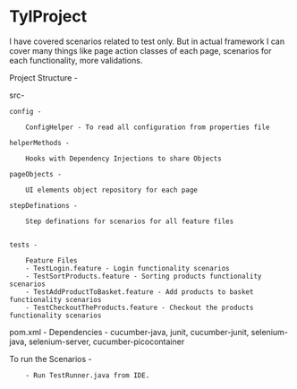 # TylProject


I have covered scenarios related to test only. But in actual framework I can cover many things like page action classes of each page,
scenarios for each functionality, more validations.



Project Structure - 


src-

	config -
	
		ConfigHelper - To read all configuration from properties file
		
	helperMethods -
	
		Hooks with Dependency Injections to share Objects
		
	pageObjects -
	
		UI elements object repository for each page
		
	stepDefinations -
	
		Step definations for scenarios for all feature files


	tests -
	
		Feature Files
		- TestLogin.feature - Login functionality scenarios
		- TestSortProducts.feature - Sorting products functionality scenarios
		- TestAddProductToBasket.feature - Add products to basket functionality scenarios
		- TestCheckoutTheProducts.feature - Checkout the products functionality scenarios
		 
pom.xml -
		Dependencies - cucumber-java, junit, cucumber-junit, selenium-java, selenium-server, cucumber-picocontainer


To run the Scenarios -

		- Run TestRunner.java from IDE. 
